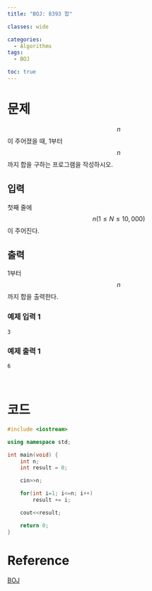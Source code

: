 ```yaml
---
title: "BOJ: 8393 합"

classes: wide

categories:
  - Algorithms
tags:
  - BOJ

toc: true
---
```


# 문제

$$n$$이 주어졌을 때, 1부터 $$n$$까지 합을 구하는 프로그램을 작성하시오.

## 입력

첫째 줄에 $$n(1 \leq N \leq 10,000)$$이 주어진다.

## 출력

1부터 $$n$$까지 합을 출력한다.

### 예제 입력 1

```shell
3
```

### 예제 출력 1

```shell
6
```

<br/>

# 코드

```cpp
#include <iostream>

using namespace std;

int main(void) {
    int n;
    int result = 0;

    cin>>n;

    for(int i=1; i<=n; i++)
        result += i;

    cout<<result;

    return 0;
}
```

# Reference

[BOJ](https://www.acmicpc.net/problem/8393)
